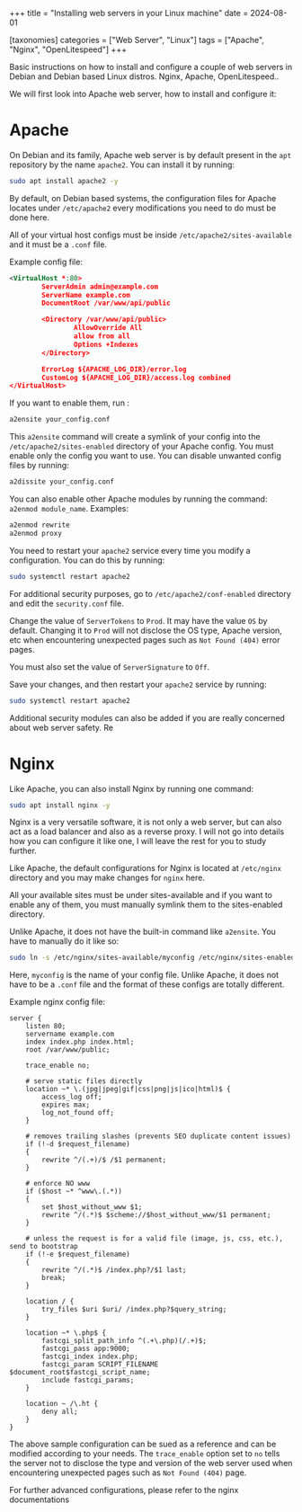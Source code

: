 +++
title = "Installing web servers in your Linux machine"
date = 2024-08-01

[taxonomies]
categories = ["Web Server", "Linux"]
tags = ["Apache", "Nginx", "OpenLitespeed"]
+++

Basic instructions on how to install and configure a couple of web servers in Debian and Debian based Linux distros. Nginx, Apache, OpenLitespeed..

<!-- more -->

We will first look into Apache web server, how to install and configure it:

# Apache

On Debian and its family, Apache web server is by default present in the `apt` repository by the name `apache2`.
You can install it by running:

```bash
sudo apt install apache2 -y
```

By default, on Debian based systems, the configuration files for Apache locates under `/etc/apache2` every modifications you need to do must be done here.

All of your virtual host configs must be inside `/etc/apache2/sites-available` and it must be a `.conf` file.

Example config file:

```xml
<VirtualHost *:80>
        ServerAdmin admin@example.com
        ServerName example.com
        DocumentRoot /var/www/api/public

        <Directory /var/www/api/public>
                AllowOverride All
                allow from all
                Options +Indexes
        </Directory>

        ErrorLog ${APACHE_LOG_DIR}/error.log
        CustomLog ${APACHE_LOG_DIR}/access.log combined
</VirtualHost>
```

If you want to enable them, run :

```bash
a2ensite your_config.conf
```

This `a2ensite` command will create a symlink of your config into the `/etc/apache2/sites-enabled` directory of your Apache config.
You must enable only the config you want to use. You can disable unwanted config files by running:

```bash
a2dissite your_config.conf
```

You can also enable other Apache modules by running the command: `a2enmod module_name`.
Examples:

```bash
a2enmod rewrite
a2enmod proxy
```

You need to restart your `apache2` service every time you modify a configuration.
You can do this by running:

```bash
sudo systemctl restart apache2
```

For additional security purposes, go to `/etc/apache2/conf-enabled` directory and edit the `security.conf` file.

Change the value of `ServerTokens` to `Prod`. It may have the value `OS` by default.
Changing it to `Prod` will not disclose the OS type, Apache version, etc when encountering unexpected pages such as  `Not Found (404)` error pages.

You must also set the value of `ServerSignature` to `Off`.

Save your changes, and then restart your `apache2` service by running:

```bash
sudo systemctl restart apache2
```

Additional security modules can also be added if you are really concerned about web server safety.
Re
# Nginx
Like Apache, you can also install Nginx by running one command:

```bash
sudo apt install nginx -y
```

Nginx is a very versatile software, it is not only a web server, but can also act as a load balancer and also as a reverse proxy.
I will not go into details how you can configure it like one, I will leave the rest for you to study further.

Like Apache, the default configurations for Nginx is located at `/etc/nginx` directory and you may make changes for `nginx` here.

All your available sites must be under sites-available and if you want to enable any of them, you must manually symlink them to the sites-enabled directory.

Unlike Apache, it does not have the built-in command like `a2ensite`.
You have to manually do it like so:

```bash
sudo ln -s /etc/nginx/sites-available/myconfig /etc/nginx/sites-enabled
```

Here, `myconfig` is the name of your config file. Unlike Apache, it does not have to be a `.conf` file and the format of these configs are totally different.

Example nginx config file:

```nginx
server {
    listen 80;
	servername example.com
    index index.php index.html;
    root /var/www/public;

	trace_enable no;

    # serve static files directly
	location ~* \.(jpg|jpeg|gif|css|png|js|ico|html)$ {
		access_log off;
		expires max;
		log_not_found off;
	}

	# removes trailing slashes (prevents SEO duplicate content issues)
	if (!-d $request_filename)
	{
		rewrite ^/(.+)/$ /$1 permanent;
	}

	# enforce NO www
	if ($host ~* ^www\.(.*))
	{
		set $host_without_www $1;
		rewrite ^/(.*)$ $scheme://$host_without_www/$1 permanent;
	}

	# unless the request is for a valid file (image, js, css, etc.), send to bootstrap
	if (!-e $request_filename)
	{
		rewrite ^/(.*)$ /index.php?/$1 last;
		break;
	}

	location / {
		try_files $uri $uri/ /index.php?$query_string;
	}

	location ~* \.php$ {
        fastcgi_split_path_info ^(.+\.php)(/.+)$;
        fastcgi_pass app:9000;
        fastcgi_index index.php;
        fastcgi_param SCRIPT_FILENAME $document_root$fastcgi_script_name;
        include fastcgi_params;
    }

    location ~ /\.ht {
		deny all;
	}
}
```

The above sample configuration can be sued as a reference and can be modified according to your needs.
The `trace_enable` option set to `no` tells the server not to disclose the type and version of the web server used when encountering unexpected pages such as `Not Found (404)` page.

For further advanced configurations, please refer to the nginx documentations